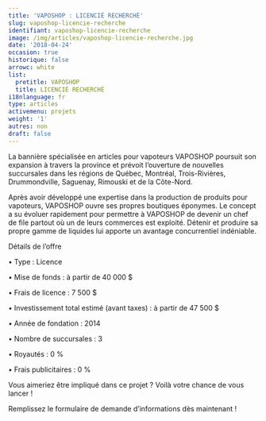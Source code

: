 ```yaml
---
title: 'VAPOSHOP : LICENCIÉ RECHERCHÉ'
slug: vaposhop-licencie-recherche
identifiant: vaposhop-licencie-recherche
image: /img/articles/vaposhop-licencie-recherche.jpg
date: '2018-04-24'
occasion: true
historique: false
arrowc: white
list:
  pretitle: VAPOSHOP
  title: LICENCIÉ RECHERCHÉ
i18nlanguage: fr
type: articles
activemenu: projets
weight: '1'
autres: non
draft: false
---
```

La bannière spécialisée en articles pour vapoteurs VAPOSHOP poursuit son expansion à travers la province et prévoit l’ouverture de nouvelles succursales dans les régions de Québec, Montréal, Trois-Rivières, Drummondville, Saguenay, Rimouski et de la Côte-Nord.



Après avoir développé une expertise dans la production de produits pour vapoteurs, VAPOSHOP ouvre ses propres boutiques éponymes. Le concept a su évoluer rapidement pour permettre à VAPOSHOP de devenir un chef de file partout où un de leurs commerces est exploité. Détenir et produire sa propre gamme de liquides lui apporte un avantage concurrentiel indéniable.



Détails de l’offre 

•	Type : Licence

•	Mise de fonds : à partir de 40 000 $

•	Frais de licence : 7 500 $

•	Investissement total estimé (avant taxes) : à partir de 47 500 $

•	Année de fondation : 2014

•	Nombre de succursales : 3

•	Royautés : 0 %

•	Frais publicitaires : 0 %



Vous aimeriez être impliqué dans ce projet ? Voilà votre chance de vous lancer !

Remplissez le formulaire de demande d’informations dès maintenant !
